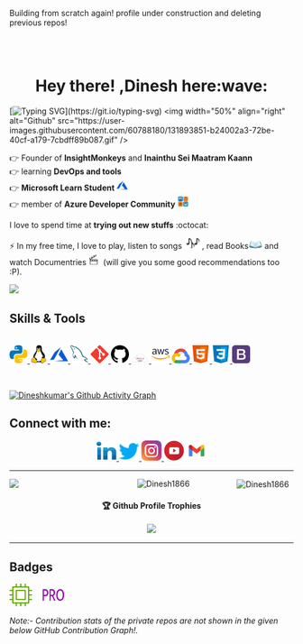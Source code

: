 Building from scratch again! profile under construction and deleting previous repos!

<!---
- 👋 Hi, I’m @Dinesh1866
- 👀 I’m interested in Web Developement, Designing, reading Books and learning new stuffs everyday
- 🌱 I’m currently learning Python,DS algo, HTML and CSS
- 💞️ I’m looking to collaborate on any skills I learned.
- 📫 How to reach me via email: ------ or via social media handle : @dinesh_sanjay_1866 on insta --->
<br></br>
<!---
Dinesh1866/Dinesh1866 is a ✨ special ✨ repository because its `README.md` (this file) appears on your GitHub profile.
You can click the Preview link to take a look at your changes.
--->
<h4 align="center"> 
  
<h1 align="center">Hey there! <!---<img src="https://github.com/TheDudeThatCode/TheDudeThatCode/blob/master/Assets/Hi.gif" width="29px"/>--->,Dinesh here:wave:</h1>
 

[![Typing SVG](http://readme-typing-svg.herokuapp.com?color=F71E11&lines=Ambivert,Neophile%2C+love+challenges...)](https://git.io/typing-svg)
<img width="50%" align="right" alt="Github" src="https://user-images.githubusercontent.com/60788180/131893851-b24002a3-72be-40cf-a179-7cbdff89b087.gif" />
 
👉 Founder of **InsightMonkeys** and **Inainthu Sei Maatram Kaann** <br>
👉 learning **DevOps and tools** <br>
👉 **Microsoft Learn Student**  <img src="pics/azure.svg" height="20vh"> <br>
👉 member of **Azure Developer Community** <img src="pics/azdev.png" height="20vh"><br>

I love to spend time at **trying out new stuffs**  :octocat:


⚡ In my free time, I love to play, listen to songs <img src="pics/songs.png" height="20vh">, read Books<img src="pics/book.jpg" height="15vh"> and watch Documentries<img src="pics/movies.png" height="20vh"> 
(will give you some good recommendations too :P). </h4><br>

<a href="https://github.com/Dinesh1866">
<img src="https://komarev.com/ghpvc/?username=Dinesh1866&color=dc143c&style=plastic">
</a> 
<!---<a href="https://github.com/Dinesh1866?tab=followers"><img src="https://img.shields.io/github/followers/Dinesh1866?label=Followers&style=social" alt="GitHub Badge"></a> --->

<p><h2> Skills & Tools <!---<img src = "https://media2.giphy.com/media/QssGEmpkyEOhBCb7e1/giphy.gif?cid=ecf05e47a0n3gi1bfqntqmob8g9aid1oyj2wr3ds3mg700bl&rid=giphy.gif" width = 32px>---> </h2><br>
<a href= https://github.com/Dinesh1866 > <img width ='32px' src ='pics/python.svg'> </a>
<a href= "https://www.linux.org/"> <img width ='32px' src ='pics/linux.svg'> </a>
<a href= "https://azure.microsoft.com"> <img width ='32px' src ='pics/azure.svg'> </a>
<a href= "https://www.mysql.com/"> <img width ='32px' src ='pics/mysql.svg'> </a>
<a href= "https://git-scm.com/"> <img width ='32px' src ='pics/git.svg'> </a>
<a href= "https://github.com/Dinesh1866"> <img width ='32px' src ='pics/github.svg'> </a>
<a href= "https://www.oracle.com/in/cloud/"> <img width ='32px' src ='pics/OCI.png'> </a>
<a href= "https://aws.amazon.com"> <img width ='32px' src ='pics/aws.svg'> </a>
<a href= "https://cloud.google.com"> <img width ='32px' src ='pics/googlecloud.svg'> </a>
<a href= https://github.com/Dinesh1866 > <img width ='32px' src ='pics/html.svg'> </a>
<a href= https://github.com/Dinesh1866 > <img width ='32px' src ='pics/css.svg'> </a>
<a href= https://github.com/Dinesh1866 > <img width ='32px' src ='pics/bootstrap.svg'> </a></p>
<br>


[![Dineshkumar's Github Activity Graph](https://activity-graph.herokuapp.com/graph?username=Dinesh1866&theme=react-dark&hide_border=true&area=true)](https://git.io/Dinesh1866)
<!--![Dinesh's github activity graph](https://activity-graph.herokuapp.com/graph?username=Dinesh1866&theme=dracula) -->

## Connect with me:
<!--- <img src='https://raw.githubusercontent.com/ShahriarShafin/ShahriarShafin/main/Assets/handshake.gif' width="100px"> --->
<p align="left">
<div class="footer" id="top3">
<center> 
<a href="https://www.linkedin.com/in/dinesh-1866" class="pics"><img src="pics/linkedin.svg" height="36vh">  </a>
<!--- <a href="https://github.com/Dinesh1866" class="pics"> <img src="pics/github.svg" height="36vh"></center></a> --->
<a href="https://www.twitter.com/DineshkumarS_" class="pics"><img src="pics/twitter.svg" height="36vh">  </a>
<a href="https://www.instagram.com/dinesh_sanjay_1866" class="pics"><img src="pics/instagram.svg" height="36vh">  </a>
<a href="https://www.youtube.com/channel/UC_k0p6pazPKFAzt1obuQt7A" class="pics"><img src="pics/youtube.svg" height="36vh"></a>
<a href="https://mail.google.com/mail/?view=cm&fs=1&tf=1&to=todinesh18@gmail.com" class="pics"><img src="pics/gmail.svg" height="36vh"></a>
  
</div>

<hr/> 
<img align="left" width="45%" src='https://github-readme-stats.vercel.app/api?username=Dinesh1866&show_icons=true&theme=radical&count_private=true'/>
<img align="center" width="45%" src="https://github-readme-streak-stats.herokuapp.com?user=Dinesh1866&count_private=true&theme=radical" alt="Dinesh1866"/>
<img align="left" width="35%" src="https://github-readme-stats.vercel.app/api/top-langs/?username=Dinesh1866&count_private=true&theme=radical&layout=compact" alt="Dinesh1866" />
 
<p align="center"> 
 
<div align="center">
<h4>🏆 Github Profile Trophies</h4>
<a href="https://github.com/ryo-ma/github-profile-trophy">
<img src="https://github-profile-trophy.vercel.app/?username=Dinesh1866&theme=monokai&row=1&column=4">
</a>
</div>
<hr>


## Badges
<a href='https://docs.github.com/en/developers'><img src='https://raw.githubusercontent.com/acervenky/animated-github-badges/master/assets/devbadge.gif' width='40' height='40'></a> 
<a href='https://education.github.com/pack'><img src='https://raw.githubusercontent.com/acervenky/animated-github-badges/master/assets/pro.gif' width='40' height='40'></a> 


_Note:- Contribution stats of the private repos are not shown in the given below GitHub Contribution Graph!._
